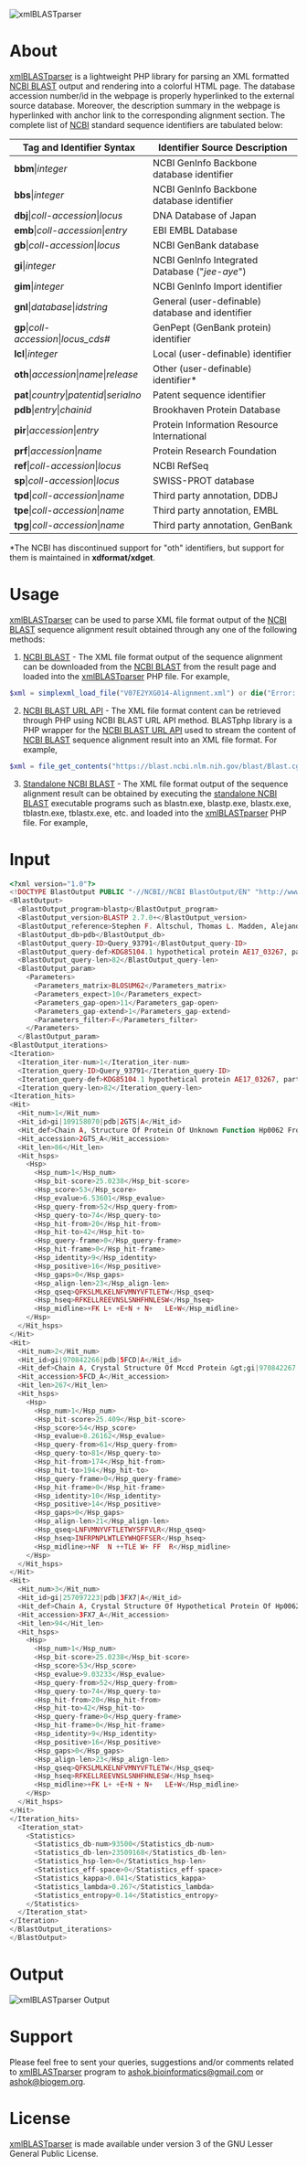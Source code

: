 ![xmlBLASTparser](https://raw.githubusercontent.com/AshokHub/xmlBLASTparser/master/misc/xmlBLASTparser_logo_500x125.png)

# About
[xmlBLASTparser](https://github.com/AshokHub/xmlBLASTparser) is a lightweight PHP library for parsing an XML formatted [NCBI BLAST](https://blast.ncbi.nlm.nih.gov/Blast.cgi) output and rendering into a colorful HTML page. The database accession number/id in the webpage is properly hyperlinked to the external source database. Moreover, the description summary in the webpage is hyperlinked with anchor link to the corresponding alignment section. The complete list of [NCBI](https://www.ncbi.nlm.nih.gov) standard sequence identifiers are tabulated below:

| **Tag and Identifier Syntax**                          | **Identifier Source Description**                          |
|--------------------------------------------------------|------------------------------------------------------------|
| **bbm**&#124;*integer*                                 | NCBI GenInfo Backbone database identifier                  |
| **bbs**&#124;*integer*                                 | NCBI GenInfo Backbone database identifier                  |
| **dbj**&#124;*coll-accession*&#124;*locus*             | DNA Database of Japan                                      |
| **emb**&#124;*coll-accession*&#124;*entry*             | EBI EMBL Database                                          |
| **gb**&#124;*coll-accession*&#124;*locus*              | NCBI GenBank database                                      |
| **gi**&#124;*integer*                                  | NCBI GenInfo Integrated Database ("*jee-aye*")             |
| **gim**&#124;*integer*                                 | NCBI GenInfo Import identifier                             |
| **gnl**&#124;*database*&#124;*idstring*                | General (user-definable) database and identifier           |
| **gp**&#124;*coll-accession*&#124;*locus_cds#*         | GenPept (GenBank protein) identifier                       |
| **lcl**&#124;*integer*                                 | Local (user-definable) identifier                          |
| **oth**&#124;*accession*&#124;*name*&#124;*release*    | Other (user-definable) identifier*                         |
| **pat**&#124;*country*&#124;*patentid*&#124;*serialno* | Patent sequence identifier                                 |
| **pdb**&#124;*entry*&#124;*chainid*                    | Brookhaven Protein Database                                |
| **pir**&#124;*accession*&#124;*entry*                  | Protein Information Resource International                 |
| **prf**&#124;*accession*&#124;*name*                   | Protein Research Foundation                                |
| **ref**&#124;*coll-accession*&#124;*locus*             | NCBI RefSeq                                                |
| **sp**&#124;*coll-accession*&#124;*locus*              | SWISS-PROT database                                        |
| **tpd**&#124;*coll-accession*&#124;*name*              | Third party annotation, DDBJ                               |
| **tpe**&#124;*coll-accession*&#124;*name*              | Third party annotation, EMBL                               |
| **tpg**&#124;*coll-accession*&#124;*name*              | Third party annotation, GenBank                            |

&#42;The NCBI has discontinued support for "oth" identifiers, but support for them is maintained in **xdformat/xdget**.

# Usage
[xmlBLASTparser](https://github.com/AshokHub/xmlBLASTparser) can be used to parse XML file format output of the [NCBI BLAST](https://blast.ncbi.nlm.nih.gov/Blast.cgi) sequence alignment result obtained through any one of the following methods:

1. [NCBI BLAST](https://blast.ncbi.nlm.nih.gov/Blast.cgi) - The XML file format output of the sequence alignment can be downloaded from the [NCBI BLAST](https://blast.ncbi.nlm.nih.gov/Blast.cgi) from the result page and loaded into the [xmlBLASTparser](https://github.com/AshokHub/xmlBLASTparser) PHP file. For example,

```php
$xml = simplexml_load_file("V07E2YXG014-Alignment.xml") or die("Error: Cannot able to create object");
```

2. [NCBI BLAST URL API](https://ncbi.github.io/blast-cloud/dev/api.html) - The XML file format content can be retrieved through PHP using NCBI BLAST URL API method. BLASTphp library is a PHP wrapper for the [NCBI BLAST URL API](https://ncbi.github.io/blast-cloud/dev/api.html) used to stream the content of [NCBI BLAST](https://blast.ncbi.nlm.nih.gov/Blast.cgi) sequence alignment result into an XML file format. For example,

```php
$xml = file_get_contents("https://blast.ncbi.nlm.nih.gov/blast/Blast.cgi?CMD=Get&FORMAT_TYPE=XML&RID=$rid");
```

3. [Standalone NCBI BLAST](https://blast.ncbi.nlm.nih.gov/Blast.cgi?PAGE_TYPE=BlastDocs&DOC_TYPE=Download) - The XML file format output of the sequence alignment result can be obtained by executing the [standalone NCBI BLAST](https://blast.ncbi.nlm.nih.gov/Blast.cgi?PAGE_TYPE=BlastDocs&DOC_TYPE=Download) executable programs such as blastn.exe, blastp.exe, blastx.exe, tblastn.exe, tblastx.exe, etc. and loaded into the [xmlBLASTparser](https://github.com/AshokHub/xmlBLASTparser) PHP file. For example,

# Input

```php
<?xml version="1.0"?>
<!DOCTYPE BlastOutput PUBLIC "-//NCBI//NCBI BlastOutput/EN" "http://www.ncbi.nlm.nih.gov/dtd/NCBI_BlastOutput.dtd">
<BlastOutput>
  <BlastOutput_program>blastp</BlastOutput_program>
  <BlastOutput_version>BLASTP 2.7.0+</BlastOutput_version>
  <BlastOutput_reference>Stephen F. Altschul, Thomas L. Madden, Alejandro A. Sch&amp;auml;ffer, Jinghui Zhang, Zheng Zhang, Webb Miller, and David J. Lipman (1997), &quot;Gapped BLAST and PSI-BLAST: a new generation of protein database search programs&quot;, Nucleic Acids Res. 25:3389-3402.</BlastOutput_reference>
  <BlastOutput_db>pdb</BlastOutput_db>
  <BlastOutput_query-ID>Query_93791</BlastOutput_query-ID>
  <BlastOutput_query-def>KDG85104.1 hypothetical protein AE17_03267, partial [Escherichia coli UCI 58]</BlastOutput_query-def>
  <BlastOutput_query-len>82</BlastOutput_query-len>
  <BlastOutput_param>
    <Parameters>
      <Parameters_matrix>BLOSUM62</Parameters_matrix>
      <Parameters_expect>10</Parameters_expect>
      <Parameters_gap-open>11</Parameters_gap-open>
      <Parameters_gap-extend>1</Parameters_gap-extend>
      <Parameters_filter>F</Parameters_filter>
    </Parameters>
  </BlastOutput_param>
<BlastOutput_iterations>
<Iteration>
  <Iteration_iter-num>1</Iteration_iter-num>
  <Iteration_query-ID>Query_93791</Iteration_query-ID>
  <Iteration_query-def>KDG85104.1 hypothetical protein AE17_03267, partial [Escherichia coli UCI 58]</Iteration_query-def>
  <Iteration_query-len>82</Iteration_query-len>
<Iteration_hits>
<Hit>
  <Hit_num>1</Hit_num>
  <Hit_id>gi|109158070|pdb|2GTS|A</Hit_id>
  <Hit_def>Chain A, Structure Of Protein Of Unknown Function Hp0062 From Helicobacter Pylori</Hit_def>
  <Hit_accession>2GTS_A</Hit_accession>
  <Hit_len>86</Hit_len>
  <Hit_hsps>
    <Hsp>
      <Hsp_num>1</Hsp_num>
      <Hsp_bit-score>25.0238</Hsp_bit-score>
      <Hsp_score>53</Hsp_score>
      <Hsp_evalue>6.53601</Hsp_evalue>
      <Hsp_query-from>52</Hsp_query-from>
      <Hsp_query-to>74</Hsp_query-to>
      <Hsp_hit-from>20</Hsp_hit-from>
      <Hsp_hit-to>42</Hsp_hit-to>
      <Hsp_query-frame>0</Hsp_query-frame>
      <Hsp_hit-frame>0</Hsp_hit-frame>
      <Hsp_identity>9</Hsp_identity>
      <Hsp_positive>16</Hsp_positive>
      <Hsp_gaps>0</Hsp_gaps>
      <Hsp_align-len>23</Hsp_align-len>
      <Hsp_qseq>QFKSLMLKELNFVMNYVFTLETW</Hsp_qseq>
      <Hsp_hseq>RFKELLREEVNSLSNHFHNLESW</Hsp_hseq>
      <Hsp_midline>+FK L+ +E+N + N+   LE+W</Hsp_midline>
    </Hsp>
  </Hit_hsps>
</Hit>
<Hit>
  <Hit_num>2</Hit_num>
  <Hit_id>gi|970842266|pdb|5FCD|A</Hit_id>
  <Hit_def>Chain A, Crystal Structure Of Mccd Protein &gt;gi|970842267|pdb|5FCD|B Chain B, Crystal Structure Of Mccd Protein</Hit_def>
  <Hit_accession>5FCD_A</Hit_accession>
  <Hit_len>267</Hit_len>
  <Hit_hsps>
    <Hsp>
      <Hsp_num>1</Hsp_num>
      <Hsp_bit-score>25.409</Hsp_bit-score>
      <Hsp_score>54</Hsp_score>
      <Hsp_evalue>8.26162</Hsp_evalue>
      <Hsp_query-from>61</Hsp_query-from>
      <Hsp_query-to>81</Hsp_query-to>
      <Hsp_hit-from>174</Hsp_hit-from>
      <Hsp_hit-to>194</Hsp_hit-to>
      <Hsp_query-frame>0</Hsp_query-frame>
      <Hsp_hit-frame>0</Hsp_hit-frame>
      <Hsp_identity>10</Hsp_identity>
      <Hsp_positive>14</Hsp_positive>
      <Hsp_gaps>0</Hsp_gaps>
      <Hsp_align-len>21</Hsp_align-len>
      <Hsp_qseq>LNFVMNYVFTLETWYSFFVLR</Hsp_qseq>
      <Hsp_hseq>INFRPNPLWTLEYWHQFFSER</Hsp_hseq>
      <Hsp_midline>+NF  N ++TLE W+ FF  R</Hsp_midline>
    </Hsp>
  </Hit_hsps>
</Hit>
<Hit>
  <Hit_num>3</Hit_num>
  <Hit_id>gi|257097223|pdb|3FX7|A</Hit_id>
  <Hit_def>Chain A, Crystal Structure Of Hypothetical Protein Of Hp0062 From Helicobacter Pylori &gt;gi|257097224|pdb|3FX7|B Chain B, Crystal Structure Of Hypothetical Protein Of Hp0062 From Helicobacter Pylori</Hit_def>
  <Hit_accession>3FX7_A</Hit_accession>
  <Hit_len>94</Hit_len>
  <Hit_hsps>
    <Hsp>
      <Hsp_num>1</Hsp_num>
      <Hsp_bit-score>25.0238</Hsp_bit-score>
      <Hsp_score>53</Hsp_score>
      <Hsp_evalue>9.03233</Hsp_evalue>
      <Hsp_query-from>52</Hsp_query-from>
      <Hsp_query-to>74</Hsp_query-to>
      <Hsp_hit-from>20</Hsp_hit-from>
      <Hsp_hit-to>42</Hsp_hit-to>
      <Hsp_query-frame>0</Hsp_query-frame>
      <Hsp_hit-frame>0</Hsp_hit-frame>
      <Hsp_identity>9</Hsp_identity>
      <Hsp_positive>16</Hsp_positive>
      <Hsp_gaps>0</Hsp_gaps>
      <Hsp_align-len>23</Hsp_align-len>
      <Hsp_qseq>QFKSLMLKELNFVMNYVFTLETW</Hsp_qseq>
      <Hsp_hseq>RFKELLREEVNSLSNHFHNLESW</Hsp_hseq>
      <Hsp_midline>+FK L+ +E+N + N+   LE+W</Hsp_midline>
    </Hsp>
  </Hit_hsps>
</Hit>
</Iteration_hits>
  <Iteration_stat>
    <Statistics>
      <Statistics_db-num>93500</Statistics_db-num>
      <Statistics_db-len>23509168</Statistics_db-len>
      <Statistics_hsp-len>0</Statistics_hsp-len>
      <Statistics_eff-space>0</Statistics_eff-space>
      <Statistics_kappa>0.041</Statistics_kappa>
      <Statistics_lambda>0.267</Statistics_lambda>
      <Statistics_entropy>0.14</Statistics_entropy>
    </Statistics>
  </Iteration_stat>
</Iteration>
</BlastOutput_iterations>
</BlastOutput>
```

# Output
![xmlBLASTparser Output](https://raw.githubusercontent.com/AshokHub/xmlBLASTparser/master/misc/output.jpg)

# Support
Please feel free to sent your queries, suggestions and/or comments related to [xmlBLASTparser](https://github.com/AshokHub/xmlBLASTparser) program to [ashok.bioinformatics@gmail.com](ashok.bioinformatics@gmail.com) or [ashok@biogem.org](ashok@biogem.org).


# License
[xmlBLASTparser](https://github.com/AshokHub/xmlBLASTparser) is made available under version 3 of the GNU Lesser General Public License.
